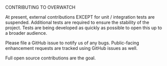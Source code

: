 CONTRIBUTING TO OVERWATCH

At present, external contributions EXCEPT for unit / integration tests are suspended. 
Additional tests are required to ensure the stability of the project. Tests are being developed as quickly as 
possible to open this up to a broader audience. 

Please file a GitHub issue to notify us of any bugs. Public-facing enhancement requests are tracked using GitHub
issues as well.

Full open source contributions are the goal.